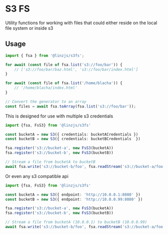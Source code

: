 # S3 FS

Utility functions for working with files that could either reside on the local file system or inside s3

## Usage

```typescript
import { fsa } from '@linzjs/s3fs';

for await (const file of fsa.list('s3://foo/bar')) {
    // ['s3://foo/bar/baz.html', 's3://foo/bar/index.html']
}

for await (const file of fsa.list('/home/blacha')) {
    // '/home/blacha/index.html'
}

// Convert the generator to an array
const files = await fsa.toArray(fsa.list('s3://foo/bar'));
```

This is designed for use with multiple s3 credentials 

```typescript
import {fsa, FsS3} from '@linzjs/s3fs'

const bucketA = new S3({ credentials: bucketACredentials })
const bucketB = new S3({ credentials: bucketBCredentials  })

fsa.register('s3://bucket-a', new FsS3(bucketA))
fsa.register('s3://bucket-b', new FsS3(bucketB))

// Stream a file from bucketA to bucketB
await fsa.write('s3://bucket-b/foo', fsa.readStream('s3://bucket-a/foo'))
```

Or even any s3 compatible api

```typescript
import {fsa, FsS3} from '@linzjs/s3fs'

const bucketA = new S3({ endpoint: 'http://10.0.0.1:8080' })
const bucketB = new S3({ endpoint: 'http://10.0.0.99:8080' })

fsa.register('s3://bucket-a', new FsS3(bucketA))
fsa.register('s3://bucket-b', new FsS3(bucketB))

// Stream a file from bucketA (10.0.0.1) to bucketB (10.0.0.99)
await fsa.write('s3://bucket-b/foo', fsa.readStream('s3://bucket-a/foo'))
```
